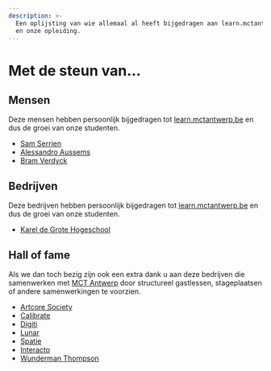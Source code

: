 ```yaml
---
description: >-
  Een oplijsting van wie allemaal al heeft bijgedragen aan learn.mctantwerp.be
  en onze opleiding.
---
```


# Met de steun van...

## Mensen

Deze mensen hebben persoonlijk bijgedragen tot [learn.mctantwerp.be](https://learn.mctantwerp.be) en dus de groei van onze studenten.

* [Sam Serrien](https://www.linkedin.com/in/samserrien/)
* [Alessandro Aussems](https://www.linkedin.com/in/alessandroaussems/)
* [Bram Verdyck](https://www.linkedin.com/in/bramverdyck/)

## Bedrijven

Deze bedrijven hebben persoonlijk bijgedragen tot [learn.mctantwerp.be](https://learn.mctantwerp.be) en dus de groei van onze studenten.

* [Karel de Grote Hogeschool](https://www.kdg.be)

## Hall of fame

Als we dan toch bezig zijn ook een extra dank u aan deze bedrijven die samenwerken met [MCT Antwerp](https://www.kdg.be/multimedia-creative-technologies) door structureel gastlessen, stageplaatsen of andere samenwerkingen te voorzien.

* [Artcore Society](https://www.artcoresociety.com/)
* [Calibrate](https://www.calibrate.be/nl)
* [Digiti](https://www.digiti.be/)
* [Lunar](https://lunar.be/)
* [Spatie](https://spatie.be)
* [Interacto](https://interacto.be)
* [Wunderman Thompson](https://www.wundermanthompson.com/belgium)

